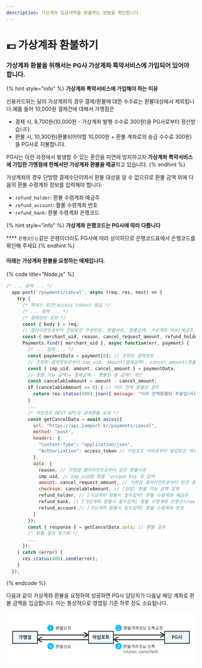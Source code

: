 ```yaml
---
description: 가상계좌 입금내역을 환불하는 방법을 확인합니다.
---
```


# 💷 가상계좌 환불하기

### 가상계좌 환불을 위해서는 PG사 **가상계좌 특약서비스**에 가입되어 있어야 합니다.

{% hint style="info" %}
**가상계좌 특약서비스에 가입해야 하는 이유**

신용카드와는 달리 가상계좌의 경우 결제/환불에 대한 수수료는 환불대상에서 제외됩니다.예를 들어 10,000원 결제건에 대해서 가맹점은

* 결제 시, 9,700원(10,000원 - 가상계좌 발행 수수료 300원)을 PG사로부터 정산받습니다.
* 환불 시, 10,300원(환불되어야할 10,000원 + 환불 계좌로의 송금 수수료 300원)을 PG사로 지불합니다.

PG사는 이런 과정에서 발생할 수 있는 혼란을 미연에 방지하고자 **가상계좌 특약서비스에 가입한 가맹점에 한해서만 가상계좌 환불을 제공**하고 있습니다.
{% endhint %}

가상계좌의 경우 단방향 결제수단이여서 환불 대상을 알 수 없으므로 환불 금액 외에 다음의 환불 수령계좌 정보를 입력해야 합니다.

* `refund_holder`: 환불 수령계좌 예금주
* `refund_account`: 활불 수령계좌 번호
* `refund_bank`: 환불 수령계좌 은행코드

{% hint style="info" %}
**가상계좌 은행코드는 PG사에 따라 다릅니다**

&#x20;**** `은행코드는`같은 은행이더라도 PG사에 따라 상이하므로 은행코드표에서 은행코드를 확인해 주세요
{% endhint %}

#### 아래는 가상계좌 환불을 요청하는 예제입니다.

{% code title="Node.js" %}
```javascript
/* ... 중략 ... */
  app.post('/payments/cancel', async (req, res, next) => {
    try {
      /* 액세스 토큰(access token) 발급 */
      /* ... 중략 ... */
      /* 결제정보 조회 */
      const { body } = req;
      // 클라이언트로부터 전달받은 주문번호, 환불사유, 환불금액, 가상계좌 정보(예금주, 계좌번호, 은행코드)
      const { merchant_uid, reason, cancel_request_amount, refund_holder, refund_bank, refund_account } = body; 
      Payments.find({ merchant_uid }, async function(err, payment) { 
        /* ... 중략 ... */
        const paymentData = payment[0]; // 조회된 결제정보
        // 조회한 결제정보로부터 imp_uid, amount(결제금액), cancel_amount(환불된 총 금액) 추출
        const { imp_uid, amount, cancel_amount } = paymentData; 
        // 환불 가능 금액(= 결제금액 - 환불된 총 금액) 계산
        const cancelableAmount = amount - cancel_amount; 
        if (cancelableAmount <= 0) { // 이미 전액 환불된 경우
          return res.status(400).json({ message: "이미 전액환불된 주문입니다." });
        }
        ...
        /* 아임포트 REST API로 결제환불 요청 */
        const getCancelData = await axios({
          url: "https://api.iamport.kr/payments/cancel",
          method: "post",
          headers: {
            "Content-Type": "application/json",
            "Authorization": access_token // 아임포트 서버로부터 발급받은 엑세스 토큰
          },
          data: {
            reason, // 가맹점 클라이언트로부터 받은 환불사유
            imp_uid, // imp_uid를 환불 `unique key`로 입력
            amount: cancel_request_amount, // 가맹점 클라이언트로부터 받은 환불금액
            checksum: cancelableAmount, // [권장] 환불 가능 금액 입력
            refund_holder, // [가상계좌 환불시 필수입력] 환불 수령계좌 예금주
            refund_bank, // [가상계좌 환불시 필수입력] 환불 수령계좌 은행코드(ex. KG이니시스의 경우 신한은행은 88번)
            refund_account // [가상계좌 환불시 필수입력] 환불 수령계좌 번호
          }
        });
        const { response } = getCancelData.data; // 환불 결과
        /* 환불 결과 동기화 */
        ...
      });
    } catch (error) {
      res.status(400).send(error);
    }
  });
```
{% endcode %}

다음과 같이 가상계좌 환불을 요청하여 성공하면 PG사 담당자가 다음날 해당 계좌로 환불 금액을 입금합니다. 이는 통상적으로 영엽일 기준 하루 정도 소요됩니다.

![가상게좌 환불 FLOW](../../.gitbook/assets/vbank-refund-process.png)
